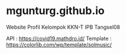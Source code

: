 # mgunturg.github.io
Website Profil Kelompok KKN-T IPB Tangsel08

API      : https://covid19.mathdro.id/
Template : https://colorlib.com/wp/template/solmusic/
